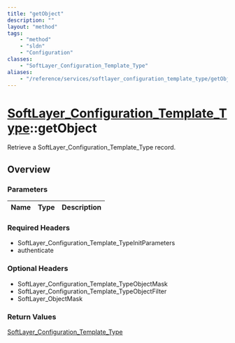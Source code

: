 ```yaml
---
title: "getObject"
description: ""
layout: "method"
tags:
    - "method"
    - "sldn"
    - "Configuration"
classes:
    - "SoftLayer_Configuration_Template_Type"
aliases:
    - "/reference/services/softlayer_configuration_template_type/getObject"
---
```

# [SoftLayer_Configuration_Template_Type](/reference/services/SoftLayer_Configuration_Template_Type)::getObject

Retrieve a SoftLayer_Configuration_Template_Type record.


## Overview 


### Parameters 
|Name | Type | Description |
| --- | --- | --- |


### Required Headers
* SoftLayer_Configuration_Template_TypeInitParameters
* authenticate

### Optional Headers
* SoftLayer_Configuration_Template_TypeObjectMask
* SoftLayer_Configuration_Template_TypeObjectFilter
* SoftLayer_ObjectMask

### Return Values
<a href='/reference/datatypes/SoftLayer_Configuration_Template_Type'>SoftLayer_Configuration_Template_Type </a>

